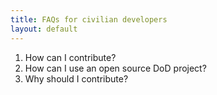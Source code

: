 ```yaml
---
title: FAQs for civilian developers
layout: default
---
```


1. How can I contribute?
1. How can I use an open source DoD project?
1. Why should I contribute?
